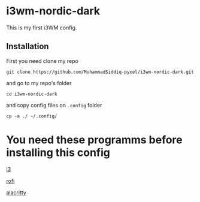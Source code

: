 # i3wm-nordic-dark

This is my first i3WM config. 

## Installation

First you need clone my repo

``git clone https://github.com/MuhammadSiddiq-pyxel/i3wm-nordic-dark.git``

and go to my repo's folder

``cd i3wm-nordic-dark``

and copy config files on ``.config`` folder

``cp -a ./ ~/.config/``

# You need these programms before installing this config

[i3](https://archlinux.org/packages/?name=i3-wm)

[rofi](https://archlinux.org/packages/?name=rofi)

[alacritty](https://archlinux.org/packages/?name=alacritty)
